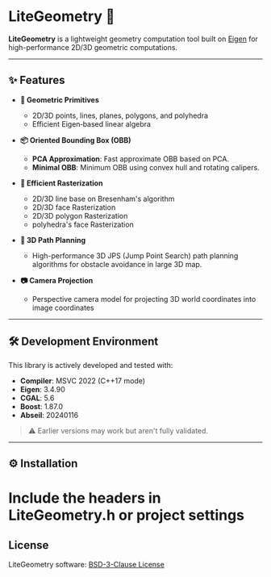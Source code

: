 # LiteGeometry 🌟

**LiteGeometry** is a lightweight geometry computation tool built on [Eigen](https://eigen.tuxfamily.org/index.php?title=Main_Page) for high-performance 2D/3D geometric computations.

---
## ✨ Features

- **🧩 Geometric Primitives**  
  - 2D/3D points, lines, planes, polygons, and polyhedra  
  - Efficient Eigen‑based linear algebra  

- **📦 Oriented Bounding Box (OBB)**  
  - **PCA Approximation**: Fast approximate OBB based on PCA. 
  - **Minimal OBB**: Minimum OBB using convex hull and rotating calipers.

- **🧱 Efficient Rasterization**  
  - 2D/3D line base on Bresenham's algorithm
  - 2D/3D face Rasterization
  - 2D/3D polygon Rasterization
  - polyhedra's face Rasterization 

- **🚀 3D Path Planning**  
  - High-performance 3D JPS (Jump Point Search) path planning algorithms for obstacle avoidance in large 3D map. 

- **📷 Camera Projection**  
  - Perspective camera model for projecting 3D world coordinates into image coordinates  
---

## 🛠 Development Environment
This library is actively developed and tested with:
- **Compiler**: MSVC 2022 (C++17 mode)
- **Eigen**: 3.4.90
- **CGAL**: 5.6
- **Boost**: 1.87.0
- **Abseil**: 20240116

> ⚠️ Earlier versions may work but aren't fully validated.

---

## ⚙️ Installation
# Include the headers in LiteGeometry.h or project settings

## License
LiteGeometry software: [BSD-3-Clause License](LICENSE.txt)

